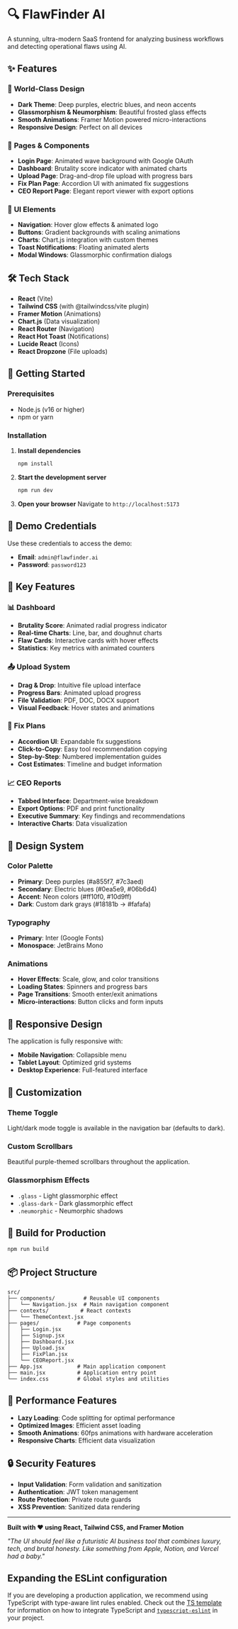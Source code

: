 # 🔍 FlawFinder AI

A stunning, ultra-modern SaaS frontend for analyzing business workflows and detecting operational flaws using AI.

## ✨ Features

### 🎨 **World-Class Design**
- **Dark Theme**: Deep purples, electric blues, and neon accents
- **Glassmorphism & Neumorphism**: Beautiful frosted glass effects
- **Smooth Animations**: Framer Motion powered micro-interactions
- **Responsive Design**: Perfect on all devices

### 🚀 **Pages & Components**
- **Login Page**: Animated wave background with Google OAuth
- **Dashboard**: Brutality score indicator with animated charts
- **Upload Page**: Drag-and-drop file upload with progress bars
- **Fix Plan Page**: Accordion UI with animated fix suggestions
- **CEO Report Page**: Elegant report viewer with export options

### 💫 **UI Elements**
- **Navigation**: Hover glow effects & animated logo
- **Buttons**: Gradient backgrounds with scaling animations
- **Charts**: Chart.js integration with custom themes
- **Toast Notifications**: Floating animated alerts
- **Modal Windows**: Glassmorphic confirmation dialogs

## 🛠️ Tech Stack

- **React** (Vite)
- **Tailwind CSS** (with @tailwindcss/vite plugin)
- **Framer Motion** (Animations)
- **Chart.js** (Data visualization)
- **React Router** (Navigation)
- **React Hot Toast** (Notifications)
- **Lucide React** (Icons)
- **React Dropzone** (File uploads)

## 🚀 Getting Started

### Prerequisites
- Node.js (v16 or higher)
- npm or yarn

### Installation

1. **Install dependencies**
   ```bash
   npm install
   ```

2. **Start the development server**
   ```bash
   npm run dev
   ```

3. **Open your browser**
   Navigate to `http://localhost:5173`

## 🔐 Demo Credentials

Use these credentials to access the demo:
- **Email**: `admin@flawfinder.ai`
- **Password**: `password123`

## 🎯 Key Features

### 📊 **Dashboard**
- **Brutality Score**: Animated radial progress indicator
- **Real-time Charts**: Line, bar, and doughnut charts
- **Flaw Cards**: Interactive cards with hover effects
- **Statistics**: Key metrics with animated counters

### 📤 **Upload System**
- **Drag & Drop**: Intuitive file upload interface
- **Progress Bars**: Animated upload progress
- **File Validation**: PDF, DOC, DOCX support
- **Visual Feedback**: Hover states and animations

### 🔧 **Fix Plans**
- **Accordion UI**: Expandable fix suggestions
- **Click-to-Copy**: Easy tool recommendation copying
- **Step-by-Step**: Numbered implementation guides
- **Cost Estimates**: Timeline and budget information

### 📈 **CEO Reports**
- **Tabbed Interface**: Department-wise breakdown
- **Export Options**: PDF and print functionality
- **Executive Summary**: Key findings and recommendations
- **Interactive Charts**: Data visualization

## 🎨 Design System

### **Color Palette**
- **Primary**: Deep purples (#a855f7, #7c3aed)
- **Secondary**: Electric blues (#0ea5e9, #06b6d4)
- **Accent**: Neon colors (#ff10f0, #10d9ff)
- **Dark**: Custom dark grays (#18181b → #fafafa)

### **Typography**
- **Primary**: Inter (Google Fonts)
- **Monospace**: JetBrains Mono

### **Animations**
- **Hover Effects**: Scale, glow, and color transitions
- **Loading States**: Spinners and progress bars
- **Page Transitions**: Smooth enter/exit animations
- **Micro-interactions**: Button clicks and form inputs

## 📱 Responsive Design

The application is fully responsive with:
- **Mobile Navigation**: Collapsible menu
- **Tablet Layout**: Optimized grid systems
- **Desktop Experience**: Full-featured interface

## 🔧 Customization

### **Theme Toggle**
Light/dark mode toggle is available in the navigation bar (defaults to dark).

### **Custom Scrollbars**
Beautiful purple-themed scrollbars throughout the application.

### **Glassmorphism Effects**
- `.glass` - Light glassmorphic effect
- `.glass-dark` - Dark glassmorphic effect
- `.neumorphic` - Neumorphic shadows

## 🚀 Build for Production

```bash
npm run build
```

## 📦 Project Structure

```
src/
├── components/         # Reusable UI components
│   └── Navigation.jsx  # Main navigation component
├── contexts/          # React contexts
│   └── ThemeContext.jsx
├── pages/            # Page components
│   ├── Login.jsx
│   ├── Signup.jsx
│   ├── Dashboard.jsx
│   ├── Upload.jsx
│   ├── FixPlan.jsx
│   └── CEOReport.jsx
├── App.jsx           # Main application component
├── main.jsx          # Application entry point
└── index.css         # Global styles and utilities
```

## 🎯 Performance Features

- **Lazy Loading**: Code splitting for optimal performance
- **Optimized Images**: Efficient asset loading
- **Smooth Animations**: 60fps animations with hardware acceleration
- **Responsive Charts**: Efficient data visualization

## 🔒 Security Features

- **Input Validation**: Form validation and sanitization
- **Authentication**: JWT token management
- **Route Protection**: Private route guards
- **XSS Prevention**: Sanitized data rendering

---

**Built with ❤️ using React, Tailwind CSS, and Framer Motion**

*"The UI should feel like a futuristic AI business tool that combines luxury, tech, and brutal honesty. Like something from Apple, Notion, and Vercel had a baby."*

## Expanding the ESLint configuration

If you are developing a production application, we recommend using TypeScript with type-aware lint rules enabled. Check out the [TS template](https://github.com/vitejs/vite/tree/main/packages/create-vite/template-react-ts) for information on how to integrate TypeScript and [`typescript-eslint`](https://typescript-eslint.io) in your project.
